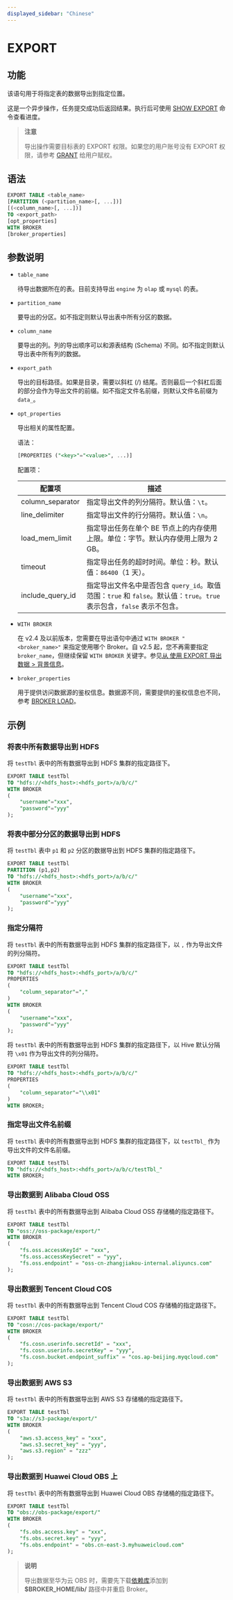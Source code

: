 ```yaml
---
displayed_sidebar: "Chinese"
---
```


# EXPORT

## 功能

该语句用于将指定表的数据导出到指定位置。

这是一个异步操作，任务提交成功后返回结果。执行后可使用 [SHOW EXPORT](../../../sql-reference/sql-statements/data-manipulation/SHOW_EXPORT.md) 命令查看进度。

> **注意**
>
> 导出操作需要目标表的 EXPORT 权限。如果您的用户账号没有 EXPORT 权限，请参考 [GRANT](../../account-management/GRANT.md) 给用户赋权。

## 语法

```sql
EXPORT TABLE <table_name>
[PARTITION (<partition_name>[, ...])]
[(<column_name>[, ...])]
TO <export_path>
[opt_properties]
WITH BROKER
[broker_properties]
```

## 参数说明

- `table_name`

  待导出数据所在的表。目前支持导出 `engine` 为 `olap` 或 `mysql` 的表。

- `partition_name`

  要导出的分区。如不指定则默认导出表中所有分区的数据。

- `column_name`

  要导出的列。列的导出顺序可以和源表结构 (Schema) 不同。如不指定则默认导出表中所有列的数据。

- `export_path`

  导出的目标路径。如果是目录，需要以斜杠 (/) 结尾。否则最后一个斜杠后面的部分会作为导出文件的前缀。如不指定文件名前缀，则默认文件名前缀为 `data_`。

- `opt_properties`

  导出相关的属性配置。

  语法：

  ```sql
  [PROPERTIES ("<key>"="<value>", ...)]
  ```

  配置项：

  | **配置项**         | **描述**                                                     |
  | ---------------- | ------------------------------------------------------------ |
  | column_separator | 指定导出文件的列分隔符。默认值：`\t`。                       |
  | line_delimiter   | 指定导出文件的行分隔符。默认值：`\n`。                       |
  | load_mem_limit   | 指定导出任务在单个 BE 节点上的内存使用上限。单位：字节。默认内存使用上限为 2 GB。 |
  | timeout          | 指定导出任务的超时时间。单位：秒。默认值：`86400`（1 天）。  |
  | include_query_id | 指定导出文件名中是否包含 `query_id`。取值范围：`true` 和 `false`。默认值：`true`。`true` 表示包含，`false` 表示不包含。 |

- `WITH BROKER`

  在 v2.4 及以前版本，您需要在导出语句中通过 `WITH BROKER "<broker_name>"` 来指定使用哪个 Broker。自 v2.5 起，您不再需要指定 `broker_name`，但继续保留 `WITH BROKER` 关键字。参见[从 使用 EXPORT 导出数据 > 背景信息](../../../../unloading/Export.md#背景信息)。

- `broker_properties`

  用于提供访问数据源的鉴权信息。数据源不同，需要提供的鉴权信息也不同，参考 [BROKER LOAD](../BROKER_LOAD.md)。

## 示例

### 将表中所有数据导出到 HDFS

将 `testTbl` 表中的所有数据导出到 HDFS 集群的指定路径下。

```sql
EXPORT TABLE testTbl 
TO "hdfs://<hdfs_host>:<hdfs_port>/a/b/c/" 
WITH BROKER
(
    "username"="xxx",
    "password"="yyy"
);
```

### 将表中部分分区的数据导出到 HDFS

将 `testTbl` 表中 `p1` 和 `p2` 分区的数据导出到 HDFS 集群的指定路径下。

```sql
EXPORT TABLE testTbl
PARTITION (p1,p2) 
TO "hdfs://<hdfs_host>:<hdfs_port>/a/b/c/" 
WITH BROKER
(
    "username"="xxx",
    "password"="yyy"
);
```

### 指定分隔符

将 `testTbl` 表中的所有数据导出到 HDFS 集群的指定路径下，以 `,` 作为导出文件的列分隔符。

```sql
EXPORT TABLE testTbl 
TO "hdfs://<hdfs_host>:<hdfs_port>/a/b/c/" 
PROPERTIES
(
    "column_separator"=","
) 
WITH BROKER
(
    "username"="xxx",
    "password"="yyy"
);
```

将 `testTbl` 表中的所有数据导出到 HDFS 集群的指定路径下，以 Hive 默认分隔符 `\x01` 作为导出文件的列分隔符。

```sql
EXPORT TABLE testTbl 
TO "hdfs://<hdfs_host>:<hdfs_port>/a/b/c/" 
PROPERTIES
(
    "column_separator"="\\x01"
) 
WITH BROKER;
```

### 指定导出文件名前缀

将 `testTbl` 表中的所有数据导出到 HDFS 集群的指定路径下，以 `testTbl_` 作为导出文件的文件名前缀。

```sql
EXPORT TABLE testTbl 
TO "hdfs://<hdfs_host>:<hdfs_port>/a/b/c/testTbl_" 
WITH BROKER;
```

### 导出数据到 Alibaba Cloud OSS

将 `testTbl` 表中的所有数据导出到 Alibaba Cloud OSS 存储桶的指定路径下。

```sql
EXPORT TABLE testTbl 
TO "oss://oss-package/export/"
WITH BROKER
(
    "fs.oss.accessKeyId" = "xxx",
    "fs.oss.accessKeySecret" = "yyy",
    "fs.oss.endpoint" = "oss-cn-zhangjiakou-internal.aliyuncs.com"
);
```

### 导出数据到 Tencent Cloud COS

将 `testTbl` 表中的所有数据导出到 Tencent Cloud COS 存储桶的指定路径下。

```sql
EXPORT TABLE testTbl 
TO "cosn://cos-package/export/"
WITH BROKER
(
    "fs.cosn.userinfo.secretId" = "xxx",
    "fs.cosn.userinfo.secretKey" = "yyy",
    "fs.cosn.bucket.endpoint_suffix" = "cos.ap-beijing.myqcloud.com"
);
```

### 导出数据到 AWS S3

将 `testTbl` 表中的所有数据导出到 AWS S3 存储桶的指定路径下。

```sql
EXPORT TABLE testTbl 
TO "s3a://s3-package/export/"
WITH BROKER
(
    "aws.s3.access_key" = "xxx",
    "aws.s3.secret_key" = "yyy",
    "aws.s3.region" = "zzz"
);
```

### 导出数据到 Huawei Cloud OBS 上

将 `testTbl` 表中的所有数据导出到 Huawei Cloud OBS 存储桶的指定路径下。

```sql
EXPORT TABLE testTbl 
TO "obs://obs-package/export/"
WITH BROKER
(
    "fs.obs.access.key" = "xxx",
    "fs.obs.secret.key" = "yyy",
    "fs.obs.endpoint" = "obs.cn-east-3.myhuaweicloud.com"
);
```

> **说明**
>
> 导出数据至华为云 OBS 时，需要先下载[依赖库](https://github.com/huaweicloud/obsa-hdfs/releases/download/v45/hadoop-huaweicloud-2.8.3-hw-45.jar)添加到 **$BROKER_HOME/lib/** 路径中并重启 Broker。
